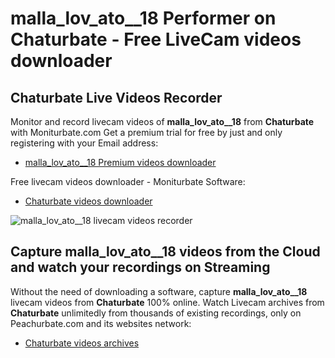 # malla_lov_ato__18 Performer on Chaturbate - Free LiveCam videos downloader

## Chaturbate Live Videos Recorder

Monitor and record livecam videos of **malla_lov_ato__18** from **Chaturbate** with Moniturbate.com
Get a premium trial for free by just and only registering with your Email address:
* [malla_lov_ato__18 Premium videos downloader](https://moniturbate.com/request-demo-licence-key.html)

Free livecam videos downloader - Moniturbate Software:
* [Chaturbate videos downloader](https://moniturbate.com/moniturbate-download-software.html)

![malla_lov_ato__18 livecam videos recorder](https://peachurnet.com/templates/moniturbate-software.png)


## Capture malla_lov_ato__18 videos from the Cloud and watch your recordings on Streaming

Without the need of downloading a software, capture **malla_lov_ato__18** livecam videos from **Chaturbate** 100% online.
Watch Livecam archives from **Chaturbate** unlimitedly from thousands of existing recordings, only on Peachurbate.com and its websites network:
* [Chaturbate videos archives](https://peachurnet.com/)